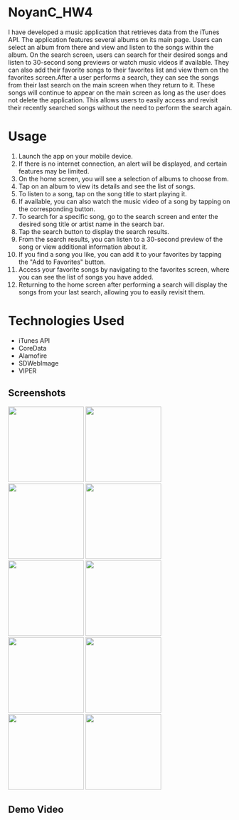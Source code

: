 # NoyanC_HW4
I have developed a music application that retrieves data from the iTunes API. The application features several albums on its main page. Users can select an album from there and view and listen to the songs within the album. On the search screen, users can search for their desired songs and listen to 30-second song previews or watch music videos if available. They can also add their favorite songs to their favorites list and view them on the favorites screen.After a user performs a search, they can see the songs from their last search on the main screen when they return to it. These songs will continue to appear on the main screen as long as the user does not delete the application. This allows users to easily access and revisit their recently searched songs without the need to perform the search again.

# Usage
1. Launch the app on your mobile device.
2. If there is no internet connection, an alert will be displayed, and certain features may be limited.
3. On the home screen, you will see a selection of albums to choose from.
4. Tap on an album to view its details and see the list of songs.
5. To listen to a song, tap on the song title to start playing it.
6. If available, you can also watch the music video of a song by tapping on the corresponding button.
7. To search for a specific song, go to the search screen and enter the desired song title or artist name in the search bar.
8. Tap the search button to display the search results.
9. From the search results, you can listen to a 30-second preview of the song or view additional information about it.
10. If you find a song you like, you can add it to your favorites by tapping the "Add to Favorites" button.
11. Access your favorite songs by navigating to the favorites screen, where you can see the list of songs you have added.
12. Returning to the home screen after performing a search will display the songs from your last search, allowing you to easily revisit them.

# Technologies Used
- iTunes API
- CoreData
- Alamofire
- SDWebImage
- VIPER

## Screenshots
<img width="170" src="https://github.com/noyanfmsstech/NoyanC_HW4/assets/127404543/6bde0787-8219-4d85-8afd-e70aebef1082"> <img width="170" src="https://github.com/noyanfmsstech/NoyanC_HW4/assets/127404543/e427b4b4-e338-4d81-a657-32938ca04c34">
<img width="170" src="https://github.com/noyanfmsstech/NoyanC_HW4/assets/127404543/e842cbd6-0238-4a26-b12b-625511d45227">
<img width="170" src="https://github.com/noyanfmsstech/NoyanC_HW4/assets/127404543/76842bb2-47a0-4ab1-934c-bd3397fdad13">
<img width="170" src="https://github.com/noyanfmsstech/NoyanC_HW4/assets/127404543/dddb405f-a451-4b68-96c4-7bc4f6491a6c"> <img width="170" src="https://github.com/noyanfmsstech/NoyanC_HW4/assets/127404543/6803735f-c18b-478c-b293-8909505e9697">
<img width="170" src="https://github.com/noyanfmsstech/NoyanC_HW4/assets/127404543/b4caa2c8-5df7-4854-bb0e-4f11146ae047">
<img width="170" src="https://github.com/noyanfmsstech/NoyanC_HW4/assets/127404543/7b0950cc-9388-42b9-b3fc-f0780c88b033">
<img width="170" src="https://github.com/noyanfmsstech/NoyanC_HW4/assets/127404543/1609ad73-e1d7-4698-98ce-b0d11eab56ac"> <img width="170" src="https://github.com/noyanfmsstech/NoyanC_HW4/assets/127404543/9b130010-5103-481c-82e5-94f34caedbd3">

## Demo Video






